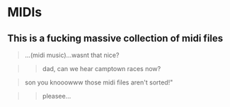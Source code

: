 # MIDIs
## This is a fucking massive collection of midi files

> ...(midi music)...wasnt that nice?

>> dad, can we hear camptown races now?

> son you knooowww those midi files aren't sorted!"

>> pleasee...

